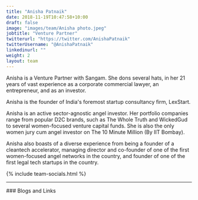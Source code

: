 ```yaml
---
title: "Anisha Patnaik"
date: 2018-11-19T10:47:58+10:00
draft: false
image: "images/team/Anisha photo.jpeg"
jobtitle: "Venture Partner"
twitterurl: "https://twitter.com/AnishaPatnaik"
twitterUsername: "@AnishaPatnaik"
linkedinurl: ""
weight: 2
layout: team
---
```


Anisha is a Venture Partner with Sangam. She dons several hats, in her 21 years of vast experience as a corporate commercial lawyer, an entrepreneur, and as an investor.

Anisha is the founder of India's foremost startup consultancy firm, LexStart.

Anisha is an active sector-agnostic angel investor. Her portfolio companies range from popular D2C brands, such as The Whole Truth and WickedGud to several women-focused venture capital funds. She is also the only women jury cum angel investor on The 10 Minute Million (By IIT Bombay).

Anisha also boasts of a diverse experience from being a founder of a cleantech accelerator, managing director and co-founder of one of the first women-focused angel networks in the country, and founder of one of the first legal tech startups in the country.

{% include team-socials.html %}

<hr/>
### Blogs and Links

